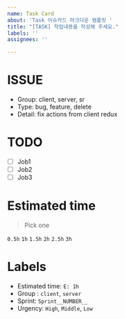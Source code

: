 ```yaml
---
name: Task Card
about: 'Task 이슈카드 마크다운 템플릿 '
title: "[TASK] 작업내용을 작성해 주세요."
labels: ''
assignees: ''

---
```


# ISSUE
- Group: client, server, sr
- Type: bug, feature, delete
- Detail: fix actions from client redux

# TODO
- [ ] Job1
- [ ] Job2
- [ ] Job3

# Estimated time
> Pick one

`0.5h`
`1h`
`1.5h`
`2h`
`2.5h`
`3h`

# Labels
- Estimated time: `E: 1h`
- Group : `client`, `server`
- Sprint: `Sprint__NUMBER__`
- Urgency: `High`, `Middle`, `Low`
